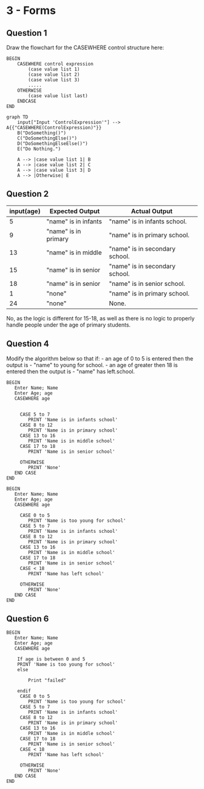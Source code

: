 # 3 - Forms

## Question 1

Draw the flowchart for the CASEWHERE control structure here:

```pseudocode
BEGIN
	CASEWHERE control expression
		(case value list 1)
		(case value list 2)
		(case value list 3)
		.....
	OTHERWISE
		(case value list last)
	ENDCASE
END
```


```mermaid
graph TD
	input["Input 'ControlExpression'"] --> A{{"CASEWHERE(ControlExpression)"}}
	B("DoSomething()")
	C("DoSomethingElse()")
	D("DoSomethingElseElse()")
	E("Do Nothing.")
	
	A --> |case value list 1| B
	A --> |case value list 2| C
	A --> |case value list 3| D
	A --> |Otherwise| E
```



## Question 2

| **input(age)** | **Expected Output**  | **Actual Output**               |
| -------------- | -------------------- | ------------------------------- |
| 5              | "name" is in infants | "name" is in infants school.    |
| 9              | "name" is in primary | "name"  is in primary school.   |
| 13             | "name" is in middle  | "name"  is in secondary school. |
| 15             | "name" is in senior  | "name"  is in secondary school. |
| 18             | "name" is in senior  | "name"  is in senior school.    |
| 1              | "none"               | "name"  is in primary school.   |
| 24             | "none"               | None.                           |

No, as the logic is different for 15-18, as well as there is no logic to properly handle people under the age of primary students.



## Question 4

Modify the algorithm below so that if:
\- an age of 0 to 5 is entered then the output is - "name" to young for school.
\- an age of greater then 18 is entered then the output is - "name" has left.school.

```pseudocode
BEGIN
   Enter Name; Name
   Enter Age; age
   CASEWHERE age
 
 
     CASE 5 to 7
        PRINT 'Name is in infants school'
     CASE 8 to 12
        PRINT 'Name is in primary school'  
     CASE 13 to 16
        PRINT 'Name is in middle school'
     CASE 17 to 18
        PRINT 'Name is in senior school'
 
     OTHERWISE
        PRINT 'None' 
   END CASE
END
```

```pseudocode
BEGIN
   Enter Name; Name
   Enter Age; age
   CASEWHERE age
 
	 CASE 0 to 5
	 	PRINT 'Name is too young for school'
     CASE 5 to 7
        PRINT 'Name is in infants school'
     CASE 8 to 12
        PRINT 'Name is in primary school'  
     CASE 13 to 16
        PRINT 'Name is in middle school'
     CASE 17 to 18
        PRINT 'Name is in senior school'
     CASE < 18
     	PRINT 'Name has left school'
 
     OTHERWISE
        PRINT 'None' 
   END CASE
END
```



## Question 6

```pseudocode
BEGIN
   Enter Name; Name
   Enter Age; age
   CASEWHERE age
   
  	If age is between 0 and 5
    PRINT 'Name is too young for school'
    else

        Print "failed" 

    endif
	 CASE 0 to 5
	 	PRINT 'Name is too young for school'
     CASE 5 to 7
        PRINT 'Name is in infants school'
     CASE 8 to 12
        PRINT 'Name is in primary school'  
     CASE 13 to 16
        PRINT 'Name is in middle school'
     CASE 17 to 18
        PRINT 'Name is in senior school'
     CASE < 18
     	PRINT 'Name has left school'
 
     OTHERWISE
        PRINT 'None' 
   END CASE
END
```

